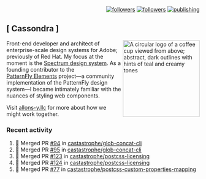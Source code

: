 <p align="right"><a rel="me" href="https://front-end.social/@castastrophe">
    <img alt="followers" title="Follow me on Mastodon" src="https://img.shields.io/mastodon/follow/109297102751309835?domain=https%3A%2F%2Ffront-end.social&label=Follow&logo=mastodon&logoColor=white&style=for-the-badge&labelColor=008080&color=006969"/></a>
  <a href="https://codepen.io/castastrophe/">
    <img alt="followers" title="Follow me on CodePen" src="https://img.shields.io/badge/23-1?color=640464&labelColor=7c007c&style=for-the-badge&logo=codepen&label=Follow"/></a>
<a href="https://castastrophe.medium.com/">
    <img alt="publishing" title="View articles on Medium" src="https://img.shields.io/badge/107-1?color=666&labelColor=444&label=subscribe&logo=medium&logoColor=white&style=for-the-badge"/></a>
</p>

## [&nbsp;Cassondra&nbsp;]

<img align="right" src="https://github-production-user-asset-6210df.s3.amazonaws.com/1840295/253016758-ba468774-1cd3-42c2-8f43-947b5eeb5edf.png" height="200" alt="A circular logo of a coffee cup viewed from above; abstract, dark outlines with hints of teal and creamy tones">

Front-end developer and architect of enterprise-scale design systems for Adobe; previously of Red Hat. My focus at the moment is the [Spectrum design system](https://github.com/adobe/spectrum-css). As a founding contributor to the [PatternFly&nbsp;Elements](https://github.com/patternfly/patternfly-elements) project&mdash;a community implementation of the PatternFly design system&mdash;I became intimately familiar with the nuances of styling web components.

Visit [allons-y.llc](http://allons-y.llc/) for more about how we might work together.

### Recent activity

<!--START_SECTION:activity-->
1. 🎉 Merged PR [#94](https://github.com/castastrophe/glob-concat-cli/pull/94) in [castastrophe/glob-concat-cli](https://github.com/castastrophe/glob-concat-cli)
2. 🎉 Merged PR [#95](https://github.com/castastrophe/glob-concat-cli/pull/95) in [castastrophe/glob-concat-cli](https://github.com/castastrophe/glob-concat-cli)
3. 🎉 Merged PR [#123](https://github.com/castastrophe/postcss-licensing/pull/123) in [castastrophe/postcss-licensing](https://github.com/castastrophe/postcss-licensing)
4. 🎉 Merged PR [#124](https://github.com/castastrophe/postcss-licensing/pull/124) in [castastrophe/postcss-licensing](https://github.com/castastrophe/postcss-licensing)
5. 🎉 Merged PR [#77](https://github.com/castastrophe/postcss-custom-properties-mapping/pull/77) in [castastrophe/postcss-custom-properties-mapping](https://github.com/castastrophe/postcss-custom-properties-mapping)
<!--END_SECTION:activity-->
